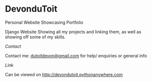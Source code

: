 # DevonduToit
Personal Website Showcasing Portfolio

Django Website Showing all my projects and linking them, as well as showing off some of my skills.

*Contact*

Contact me: dutoitdevon@gmail.com for help/ enquiries or general info

*Link*

Can be viewed on http://devondutoit.pythonanywhere.com
